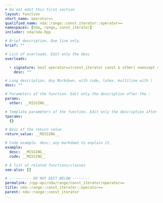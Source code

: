 ```yaml
---
# Do not edit this first section
layout: function
short_name: operator==
qualified_name: nda::range::const_iterator::operator==
namespaces: [nda, range, const_iterator]
includer: nda/nda.hpp

# Brief description. One line only.
brief: ""

# List of overloads. Edit only the desc
overloads:

  - signature: bool operator==(const_iterator const & other) noexcept const
    desc: ""

# Long description. Any Markdown, with code, latex, multiline with |
desc: ""

# Parameters of the function. Edit only the description after the :
params:
  other: __MISSING__

# Template parameters of the function. Edit only the description after the :
tparams:
  {}

# Desc of the return value
return_value: __MISSING__

# Code example. desc: any markdown to explain it.
example:
  desc: __MISSING__
  code: __MISSING__

# A list of related functions/classes
see-also: []

# ---------- DO NOT EDIT BELOW --------
permalink: /cpp-api/nda/range/const_iterator/operator==
title: nda::range::const_iterator::operator==
parent: nda::range::const_iterator
...
```


